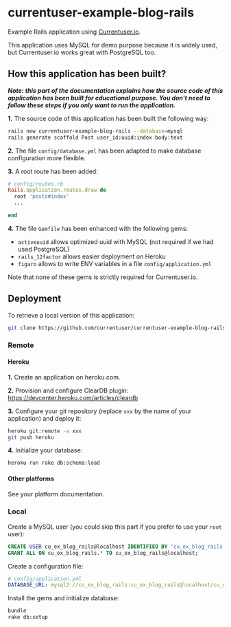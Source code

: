 # currentuser-example-blog-rails
Example Rails application using [Currentuser.io](http://www.currentuser.io).

This application uses MySQL for demo purpose because it is widely used, but Currentuser.io works great with PostgreSQL too.

## How this application has been built?

_**Note: this part of the documentation explains how the source code of this application has been built for educational purpose.
You don't need to follow these steps if you only want to run the application.**_

**1.** The source code of this application has been built the following way:
```sh
rails new currentuser-example-blog-rails --database=mysql
rails generate scaffold Post user_id:uuid:index body:text
```
**2.** The file `config/database.yml` has been adapted to make database configuration more flexible.

**3.** A root route has been added:
```ruby
# config/routes.rb
Rails.application.routes.draw do
  root 'posts#index'
  ...

end
```
**4.** The file `Gemfile` has been enhanced with the following gems:

* `activeuuid` allows optimized uuid with MySQL (not required if we had used PostgreSQL)
* `rails_12factor` allows easier deployment on Heroku
* `figaro` allows to write ENV variables in a file `config/application.yml`

Note that none of these gems is strictly required for Currentuser.io.

## Deployment

To retrieve a local version of this application:
```sh
git clone https://github.com/currentuser/currentuser-example-blog-rails.git
```

### Remote

#### Heroku

**1.** Create an application on heroku.com.

**2.** Provision and configure ClearDB plugin: https://devcenter.heroku.com/articles/cleardb

**3.** Configure your git repository (replace `xxx` by the name of your application) and deploy it:
```sh
heroku git:remote -a xxx
git push heroku
```

**4.** Initialize your database:
```sh
heroku run rake db:schema:load
```

#### Other platforms

See your platform documentation.

### Local

Create a MySQL user (you could skip this part if you prefer to use your `root` user):
```sql
CREATE USER cu_ex_blog_rails@localhost IDENTIFIED BY 'cu_ex_blog_rails';
GRANT ALL ON cu_ex_blog_rails.* TO cu_ex_blog_rails@localhost;
```
Create a configuration file:
```yaml
# config/application.yml
DATABASE_URL: mysql2://cu_ex_blog_rails:cu_ex_blog_rails@localhost/cu_ex_blog_rails
```
Install the gems and initialize database:
```sh
bundle
rake db:setup
```
